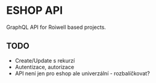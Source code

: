 # ESHOP API

GraphQL API for Roiwell based projects.

## TODO
- Create/Update s rekurzí
- Autentizace, autorizace
- API není jen pro eshop ale univerzální - rozbalíčkovat?